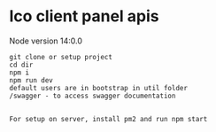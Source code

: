 # Ico client panel apis
Node version 14:0.0

```
git clone or setup project
cd dir
npm i 
npm run dev
default users are in bootstrap in util folder
/swagger - to access swagger documentation


For setup on server, install pm2 and run npm start
```
